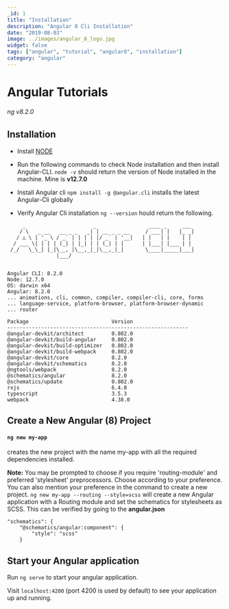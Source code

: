```yaml
---
_id: 1
title: "Installation"
description: "Angular 8 Cli Installation"
date: "2019-08-03"
image: ../images/angular_8_logo.jpg
widget: false
tags: ["angular", "tutorial", "angular8", "installation"]
category: "angular"
---
```


<!-- 01 - Installation  -->

# Angular Tutorials
###### ng v8.2.0

## Installation

* Install [NODE](https://nodejs.org/)

* Run the following commands to check Node installation and then install Angular-CLI.
`node -v` should return the version of Node installed in the machine. Mine is **v12.7.0**

* Install Angular cli 
`npm install -g @angular.cli` installs the latest Angular-Cli globally

* Verify Angular Cli installation 
`ng --version` hould return the following.

```
     _                      _                 ____ _     ___
    / \   _ __   __ _ _   _| | __ _ _ __     / ___| |   |_ _|
   / △ \ | '_ \ / _` | | | | |/ _` | '__|   | |   | |    | |
  / ___ \| | | | (_| | |_| | | (_| | |      | |___| |___ | |
 /_/   \_\_| |_|\__, |\__,_|_|\__,_|_|       \____|_____|___|
                |___/
    

Angular CLI: 8.2.0
Node: 12.7.0
OS: darwin x64
Angular: 8.2.0
... animations, cli, common, compiler, compiler-cli, core, forms
... language-service, platform-browser, platform-browser-dynamic
... router

Package                           Version
-----------------------------------------------------------
@angular-devkit/architect         0.802.0
@angular-devkit/build-angular     0.802.0
@angular-devkit/build-optimizer   0.802.0
@angular-devkit/build-webpack     0.802.0
@angular-devkit/core              8.2.0
@angular-devkit/schematics        8.2.0
@ngtools/webpack                  8.2.0
@schematics/angular               8.2.0
@schematics/update                0.802.0
rxjs                              6.4.0
typescript                        3.5.3
webpack                           4.38.0

```

## Create a New Angular (8) Project

#### `ng new my-app` 
creates the new project with the name my-app with all the required dependencies installed.

**Note:** You may be prompted to choose if you require 'routing-module' and preferred 'stylesheet' preprocessors. Choose according to your preference. You can also mention your preference in the command to create a new project. `ng new my-app --routing --style=scss` will create a new Angular application with a Routing module and set the schematics for stylesheets as SCSS. This can be verified by going to the **angular.json** 

``` 
"schematics": {
    "@schematics/angular:component": {
        "style": "scss"
    } 
```

## Start your Angular application

Run `ng serve` to start your angular application.

Visit `localhost:4200` (port 4200 is used by default) to see your application up and running.
